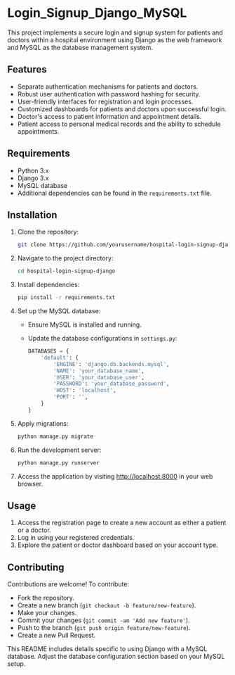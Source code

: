 # Login_Signup_Django_MySQL

This project implements a secure login and signup system for patients and doctors within a hospital environment using Django as the web framework and MySQL as the database management system.

## Features

- Separate authentication mechanisms for patients and doctors.
- Robust user authentication with password hashing for security.
- User-friendly interfaces for registration and login processes.
- Customized dashboards for patients and doctors upon successful login.
- Doctor's access to patient information and appointment details.
- Patient access to personal medical records and the ability to schedule appointments.

## Requirements

- Python 3.x
- Django 3.x
- MySQL database
- Additional dependencies can be found in the `requirements.txt` file.

## Installation

1. Clone the repository:

    ```bash
    git clone https://github.com/yourusername/hospital-login-signup-django.git
    ```

2. Navigate to the project directory:

    ```bash
    cd hospital-login-signup-django
    ```

3. Install dependencies:

    ```bash
    pip install -r requirements.txt
    ```

4. Set up the MySQL database:
   
   - Ensure MySQL is installed and running.
   - Update the database configurations in `settings.py`:

        ```python
        DATABASES = {
            'default': {
                'ENGINE': 'django.db.backends.mysql',
                'NAME': 'your_database_name',
                'USER': 'your_database_user',
                'PASSWORD': 'your_database_password',
                'HOST': 'localhost',
                'PORT': '',
            }
        }
        ```

5. Apply migrations:

    ```bash
    python manage.py migrate
    ```

6. Run the development server:

    ```bash
    python manage.py runserver
    ```

7. Access the application by visiting [http://localhost:8000](http://localhost:8000) in your web browser.

## Usage

1. Access the registration page to create a new account as either a patient or a doctor.
2. Log in using your registered credentials.
3. Explore the patient or doctor dashboard based on your account type.

## Contributing

Contributions are welcome! To contribute:
- Fork the repository.
- Create a new branch (`git checkout -b feature/new-feature`).
- Make your changes.
- Commit your changes (`git commit -am 'Add new feature'`).
- Push to the branch (`git push origin feature/new-feature`).
- Create a new Pull Request.


This README includes details specific to using Django with a MySQL database. Adjust the database configuration section based on your MySQL setup.

